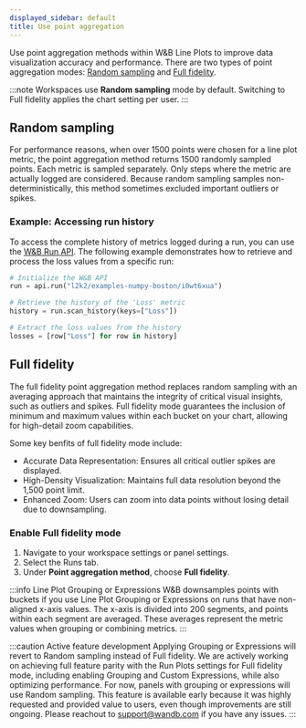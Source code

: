 ```yaml
---
displayed_sidebar: default
title: Use point aggregation
---
```


Use point aggregation methods within W&B Line Plots to improve data visualization accuracy and performance. There are two types of point aggregation modes: [Random sampling](#random-sampling) and [Full fidelity](#full-fidelity).

:::note
Workspaces use **Random sampling** mode by default. Switching to Full fidelity applies the chart setting per user.
:::
## Random sampling
For performance reasons, when over 1500 points were chosen for a line plot metric, the point aggregation method returns 1500 randomly sampled points. Each metric is sampled separately. Only steps where the metric are actually logged are considered. Because random sampling samples non-deterministically, this method sometimes excluded important outliers or spikes.

### Example: Accessing run history

To access the complete history of metrics logged during a run, you can use the [W&B Run API](../../../../../ref/python/public-api/run.md). The following example demonstrates how to retrieve and process the loss values from a specific run:

```python
# Initialize the W&B API
run = api.run("l2k2/examples-numpy-boston/i0wt6xua")

# Retrieve the history of the 'Loss' metric
history = run.scan_history(keys=["Loss"])

# Extract the loss values from the history
losses = [row["Loss"] for row in history]
```

## Full fidelity

The full fidelity point aggregation method replaces random sampling with an averaging approach that maintains the integrity of critical visual insights, such as outliers and spikes. Full fidelity mode guarantees the inclusion of minimum and maximum values within each bucket on your chart, allowing for high-detail zoom capabilities.

Some key benfits of full fidelity mode include:
* Accurate Data Representation: Ensures all critical outlier spikes are displayed.
* High-Density Visualization: Maintains full data resolution beyond the 1,500 point limit.
* Enhanced Zoom: Users can zoom into data points without losing detail due to downsampling.

### Enable Full fidelity mode
1. Navigate to your workspace settings or panel settings.
2. Select the Runs tab.
3. Under **Point aggregation method**, choose **Full fidelity**.



:::info Line Plot Grouping or Expressions
W&B downsamples points with buckets if you use Line Plot Grouping or Expressions on runs that have non-aligned x-axis values. The x-axis is divided into 200 segments, and points within each segment are averaged. These averages represent the metric values when grouping or combining metrics.
:::

:::caution Active feature development
Applying Grouping or Expressions will revert to Random sampling instead of Full fidelity. We are actively working on achieving full feature parity with the Run Plots settings for Full fidelity mode, including enabling Grouping and Custom Expressions, while also optimizing performance. For now, panels with grouping or expressions will use Random sampling. This feature is available early because it was highly requested and provided value to users, even though improvements are still ongoing. Please reachout to support@wandb.com if you have any issues. 
:::